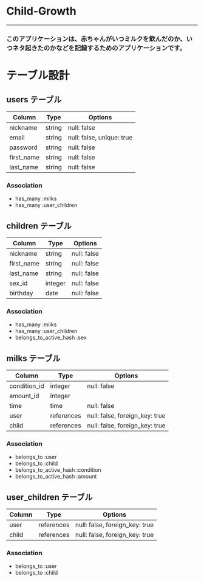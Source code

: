 # Child-Growth
***
### このアプリケーションは、赤ちゃんがいつミルクを飲んだのか、いつネタ起きたのかなどを記録するためのアプリケーションです。

# テーブル設計

## users テーブル

| Column             | Type   | Options                   |
| ------------------ | ------ | ------------------------- |
| nickname           | string | null: false               |
| email              | string | null: false, unique: true |
| password           | string | null: false               |
| first_name         | string | null: false               |
| last_name          | string | null: false               |

### Association

- has_many :milks
- has_many :user_children


## children テーブル

| Column        | Type    | Options     |
| ------------- | ------- | ------------|
| nickname      | string  | null: false |
| first_name    | string  | null: false |
| last_name     | string  | null: false |
| sex_id        | integer | null: false |
| birthday      | date    | null: false |

### Association

- has_many :milks
- has_many :user_children
- belongs_to_active_hash :sex


## milks テーブル

| Column        | Type       | Options                        |
| ------------- | ---------- | ------------------------------ |
| condition_id  | integer    | null: false                    |
| amount_id     | integer    |                                |
| time          | time       | null: false                    |
| user          | references | null: false, foreign_key: true |
| child         | references | null: false, foreign_key: true |

### Association

- belongs_to :user
- belongs_to :child
- belongs_to_active_hash :condition
- belongs_to_active_hash :amount


## user_children テーブル

| Column | Type       | Options                        |
| ------ | ---------- | ------------------------------ |
| user   | references | null: false, foreign_key: true |
| child  | references | null: false, foreign_key: true |

### Association

- belongs_to :user
- belongs_to :child